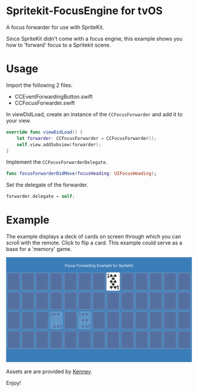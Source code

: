 # Spritekit-FocusEngine for tvOS
A focus forwarder for use with SpriteKit.

Since SpriteKit didn't come with a focus engine, this example shows you how to 'forward' focus to a Spritekit scene.

# Usage

Import the following 2 files:
- CCEventForwardingButton.swift
- CCFocusForwarder.swift

In viewDidLoad, create an instance of the `CCFocusForwarder` and add it to your view.
```swift
override func viewDidLoad() {
	let forwarder: CCFocusForwarder = CCFocusForwarder();
	self.view.addSubview(forwarder);
}
```
Implement the `CCFocusForwarderDelegate`.
```swift
func focusForwarderDidMove(focusHeading: UIFocusHeading);
```
Set the delegate of the forwarder.
```swift
forwarder.delegate = self;
```

# Example

The example displays a deck of cards on screen through which you can scroll with the remote. Click to flip a card.
This example could serve as a base for a 'memory' game.

![Focus example](https://raw.githubusercontent.com/CodeCaptainIO/Spritekit-FocusEngine/931b7673ed8cb0dbeecc26f9abee94ca96fa2be6/screenshots/tv.png)

Assets are are provided by [Kenney](https://twitter.com/KenneyWings).

Enjoy!
